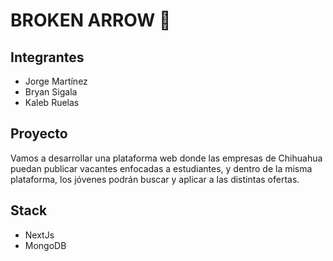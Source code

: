 # BROKEN ARROW :dart:

## Integrantes
 - Jorge Martínez
 - Bryan Sigala
 - Kaleb Ruelas

## Proyecto
Vamos a desarrollar una plataforma web donde las empresas de Chihuahua puedan publicar vacantes enfocadas a estudiantes, y dentro de la misma plataforma, los jóvenes podrán buscar y aplicar a las distintas ofertas.

## Stack
 - NextJs
 - MongoDB
